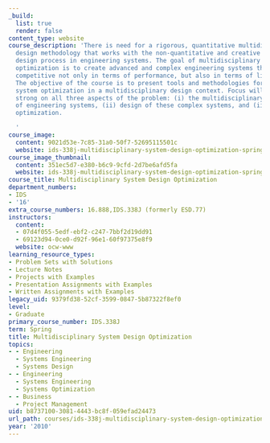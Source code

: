 ```yaml
---
_build:
  list: true
  render: false
content_type: website
course_description: 'There is need for a rigorous, quantitative multidisciplinary
  design methodology that works with the non-quantitative and creative side of the
  design process in engineering systems. The goal of multidisciplinary systems design
  optimization is to create advanced and complex engineering systems that must be
  competitive not only in terms of performance, but also in terms of life-cycle value.
  The objective of the course is to present tools and methodologies for performing
  system optimization in a multidisciplinary design context. Focus will be equally
  strong on all three aspects of the problem: (i) the multidisciplinary character
  of engineering systems, (ii) design of these complex systems, and (iii) tools for
  optimization.

  '
course_image:
  content: 9021d53e-7c85-31a0-50f7-52695115501c
  website: ids-338j-multidisciplinary-system-design-optimization-spring-2010
course_image_thumbnail:
  content: 351ec5d7-e380-b6c9-9cfd-2d7be6afd5fa
  website: ids-338j-multidisciplinary-system-design-optimization-spring-2010
course_title: Multidisciplinary System Design Optimization
department_numbers:
- IDS
- '16'
extra_course_numbers: 16.888,IDS.338J (formerly ESD.77)
instructors:
  content:
  - 07d4f055-5edf-ebf2-c247-7bbf2d19dd91
  - 69123d94-0ce0-d92f-96e1-60f97375e8f9
  website: ocw-www
learning_resource_types:
- Problem Sets with Solutions
- Lecture Notes
- Projects with Examples
- Presentation Assignments with Examples
- Written Assignments with Examples
legacy_uid: 9379fd38-52cf-3599-0847-5b87322f8ef0
level:
- Graduate
primary_course_number: IDS.338J
term: Spring
title: Multidisciplinary System Design Optimization
topics:
- - Engineering
  - Systems Engineering
  - Systems Design
- - Engineering
  - Systems Engineering
  - Systems Optimization
- - Business
  - Project Management
uid: b8737100-3081-4443-bc8f-059efad24473
url_path: courses/ids-338j-multidisciplinary-system-design-optimization-spring-2010
year: '2010'
---
```

